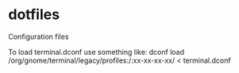 # dotfiles
Configuration files

To load terminal.dconf use something like:
dconf load /org/gnome/terminal/legacy/profiles:/:xx-xx-xx-xx/ < terminal.dconf
